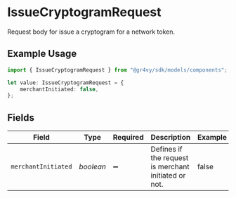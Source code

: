 # IssueCryptogramRequest

Request body for issue a cryptogram for a network token.

## Example Usage

```typescript
import { IssueCryptogramRequest } from "@gr4vy/sdk/models/components";

let value: IssueCryptogramRequest = {
    merchantInitiated: false,
};
```

## Fields

| Field                                                | Type                                                 | Required                                             | Description                                          | Example                                              |
| ---------------------------------------------------- | ---------------------------------------------------- | ---------------------------------------------------- | ---------------------------------------------------- | ---------------------------------------------------- |
| `merchantInitiated`                                  | *boolean*                                            | :heavy_minus_sign:                                   | Defines if the request is merchant initiated or not. | false                                                |